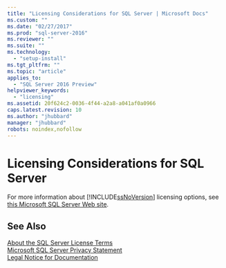 ```yaml
---
title: "Licensing Considerations for SQL Server | Microsoft Docs"
ms.custom: ""
ms.date: "02/27/2017"
ms.prod: "sql-server-2016"
ms.reviewer: ""
ms.suite: ""
ms.technology: 
  - "setup-install"
ms.tgt_pltfrm: ""
ms.topic: "article"
applies_to: 
  - "SQL Server 2016 Preview"
helpviewer_keywords: 
  - "licensing"
ms.assetid: 20f624c2-0036-4f44-a2a8-a041af0a0966
caps.latest.revision: 10
ms.author: "jhubbard"
manager: "jhubbard"
robots: noindex,nofollow
---
```

# Licensing Considerations for SQL Server
  For more information about [!INCLUDE[ssNoVersion](../a9notintoc/includes/ssnoversion-md.md)] licensing options, see [this Microsoft SQL Server Web site](http://www.microsoft.com/en-us/sqlserver/sql-server-2014.aspx).  
  
## See Also  
 [About the SQL Server License Terms](../a9retired/about-the-sql-server-license-terms.md)   
 [Microsoft SQL Server Privacy Statement](../a9retired/microsoft-sql-server-privacy-statement.md)   
 [Legal Notice for Documentation](../a9retired/legal-notice-for-documentation.md)  
  
  